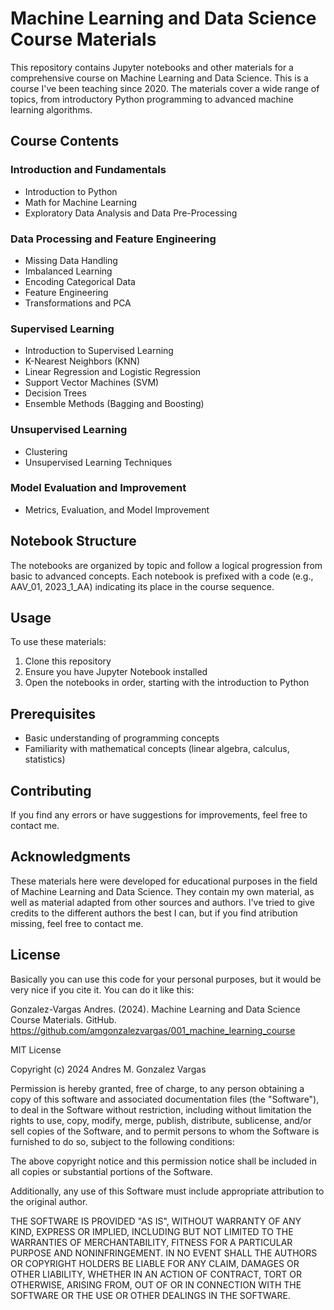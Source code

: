 # Machine Learning and Data Science Course Materials

This repository contains Jupyter notebooks and other materials for a comprehensive course on Machine Learning and Data Science. This is a course I've been teaching since 2020. The materials cover a wide range of topics, from introductory Python programming to advanced machine learning algorithms.


## Course Contents

### Introduction and Fundamentals
- Introduction to Python
- Math for Machine Learning
- Exploratory Data Analysis and Data Pre-Processing

### Data Processing and Feature Engineering
- Missing Data Handling
- Imbalanced Learning
- Encoding Categorical Data
- Feature Engineering
- Transformations and PCA

### Supervised Learning
- Introduction to Supervised Learning
- K-Nearest Neighbors (KNN)
- Linear Regression and Logistic Regression
- Support Vector Machines (SVM)
- Decision Trees
- Ensemble Methods (Bagging and Boosting)

### Unsupervised Learning
- Clustering
- Unsupervised Learning Techniques

### Model Evaluation and Improvement
- Metrics, Evaluation, and Model Improvement

## Notebook Structure

The notebooks are organized by topic and follow a logical progression from basic to advanced concepts. Each notebook is prefixed with a code (e.g., AAV_01, 2023_1_AA) indicating its place in the course sequence.

## Usage

To use these materials:
1. Clone this repository
2. Ensure you have Jupyter Notebook installed
3. Open the notebooks in order, starting with the introduction to Python

## Prerequisites

- Basic understanding of programming concepts
- Familiarity with mathematical concepts (linear algebra, calculus, statistics)

## Contributing

If you find any errors or have suggestions for improvements, feel free to contact me.

## Acknowledgments

These materials here were developed for educational purposes in the field of Machine Learning and Data Science. 
They contain my own material, as well as material adapted from other sources and authors. 
I've tried to give credits to the different authors the best I can, but if you find atribution missing, feel free to contact me.

## License

Basically you can use this code for your personal purposes, but it would be very nice if you cite it. You can do it like this:

Gonzalez-Vargas Andres. (2024). Machine Learning and Data Science Course Materials. GitHub. https://github.com/amgonzalezvargas/001_machine_learning_course

MIT License

Copyright (c) 2024 Andres M. Gonzalez Vargas

Permission is hereby granted, free of charge, to any person obtaining a copy
of this software and associated documentation files (the "Software"), to deal
in the Software without restriction, including without limitation the rights
to use, copy, modify, merge, publish, distribute, sublicense, and/or sell
copies of the Software, and to permit persons to whom the Software is
furnished to do so, subject to the following conditions:

The above copyright notice and this permission notice shall be included in all
copies or substantial portions of the Software.

Additionally, any use of this Software must include appropriate attribution
to the original author.

THE SOFTWARE IS PROVIDED "AS IS", WITHOUT WARRANTY OF ANY KIND, EXPRESS OR
IMPLIED, INCLUDING BUT NOT LIMITED TO THE WARRANTIES OF MERCHANTABILITY,
FITNESS FOR A PARTICULAR PURPOSE AND NONINFRINGEMENT. IN NO EVENT SHALL THE
AUTHORS OR COPYRIGHT HOLDERS BE LIABLE FOR ANY CLAIM, DAMAGES OR OTHER
LIABILITY, WHETHER IN AN ACTION OF CONTRACT, TORT OR OTHERWISE, ARISING FROM,
OUT OF OR IN CONNECTION WITH THE SOFTWARE OR THE USE OR OTHER DEALINGS IN THE
SOFTWARE.



